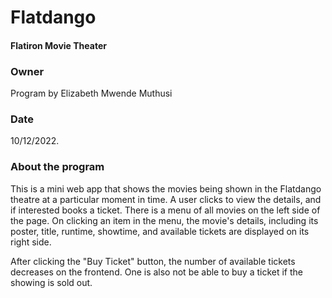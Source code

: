 # Flatdango
#### Flatiron Movie Theater
### Owner
Program by Elizabeth Mwende Muthusi
### Date
10/12/2022.

### About the program
This is a mini web app that shows the movies being shown in the Flatdango theatre at a particular moment in time. A user clicks to view the details, and if interested books a ticket. There is a menu of all movies on the left side of the page. On clicking an item in the menu, the  movie's details, including its poster, title, runtime, showtime, and available tickets are displayed on its right side.

After clicking the "Buy Ticket" button, the number of available tickets decreases on the frontend. One is also not be able to buy a ticket if the showing is sold out.
